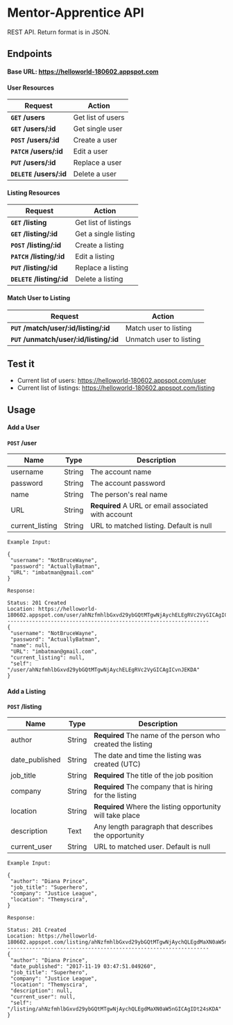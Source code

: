 
# Mentor-Apprentice API

REST API. Return format is in JSON. 

## Endpoints

#### Base URL: https://helloworld-180602.appspot.com

#### User Resources

| Request | Action |
| --- | --- |
| **<code>GET</code> /users** | Get list of users |
| **<code>GET</code> /users/:id** | Get single user |
| **<code>POST</code> /users/:id** | Create a user |
| **<code>PATCH</code> /users/:id** | Edit a user |
| **<code>PUT</code> /users/:id** | Replace a user |
| **<code>DELETE</code> /users/:id** | Delete a user |

#### Listing Resources

| Request | Action |
| --- | --- |
| **<code>GET</code> /listing** | Get list of listings |
| **<code>GET</code> /listing/:id** | Get a single listing |
| **<code>POST</code> /listing/:id** | Create a listing |
| **<code>PATCH</code> /listing/:id** | Edit a listing |
| **<code>PUT</code> /listing/:id** | Replace a listing |
| **<code>DELETE</code> /listing/:id** | Delete a listing |

#### Match User to Listing

| Request | Action |
| --- | --- |
| **<code>PUT</code> /match/user/:id/listing/:id** | Match user to listing |
| **<code>PUT</code> /unmatch/user/:id/listing/:id** | Unmatch user to listing |

## Test it

- Current list of users: https://helloworld-180602.appspot.com/user
- Current list of listings: https://helloworld-180602.appspot.com/listing 

## Usage

#### Add a User

**<code>POST</code> /user** 

| Name | Type | Description |
| --- | --- | --- |
| username | String | The account name |
| password | String | The account password |
| name | String | The person's real name |
| URL | String | **Required** A URL or email associated with account |
| current_listing | String | URL to matched listing. Default is null |

```
Example Input:

{
 "username": "NotBruceWayne",
 "password": "ActuallyBatman",
 "URL": "imbatman@gmail.com"
}
```

```
Response:

Status: 201 Created
Location: https://helloworld-180602.appspot.com/user/ahNzfmhlbGxvd29ybGQtMTgwNjAychELEgRVc2VyGICAgICvnJEKDA
-----------------------------------------------------------------
{
 "username": "NotBruceWayne",
 "password": "ActuallyBatman",
 "name": null,
 "URL": "imbatman@gmail.com",
 "current_listing": null,
 "self": "/user/ahNzfmhlbGxvd29ybGQtMTgwNjAychELEgRVc2VyGICAgICvnJEKDA"
}
```

#### Add a Listing

**<code>POST</code> /listing** 

| Name | Type | Description |
| --- | --- | --- |
| author | String | **Required** The name of the person who created the listing |
| date_published | String | The date and time the listing was created (UTC) |
| job_title | String | **Required** The title of the job position |
| company | String | **Required** The company that is hiring for the listing |
| location | String | **Required** Where the listing opportunity will take place |
| description | Text | Any length paragraph that describes the opportunity  |
| current_user | String | URL to matched user. Default is null |

```
Example Input:

{
 "author": "Diana Prince",
 "job_title": "Superhero",
 "company": "Justice League",
 "location": "Themyscira",
}
```

```
Response:

Status: 201 Created
Location: https://helloworld-180602.appspot.com/listing/ahNzfmhlbGxvd29ybGQtMTgwNjAychQLEgdMaXN0aW5nGICAgIDt24sKDA
-----------------------------------------------------------------
{
 "author": "Diana Prince",
 "date_published": "2017-11-19 03:47:51.049260",
 "job_title": "Superhero",
 "company": "Justice League",
 "location": "Themyscira",
 "description": null,
 "current_user": null,
 "self": "/listing/ahNzfmhlbGxvd29ybGQtMTgwNjAychQLEgdMaXN0aW5nGICAgIDt24sKDA"
}
```

